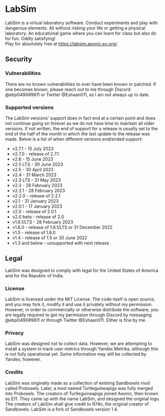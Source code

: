 # LabSim
LabSim is a virtual laboratory software. Conduct experiments and play with dangerous elements. All without risking your life or getting a physical laboratory. An educational game where you can learn for class but also do for fun. Oddly satisfying!<br/>
Play for absolutely free at https://labsim.aeonic.eu.org/.
## Security
### Vulnerabilities
There are no known vulnerabilities to ever have been known or patched. If one becomes known, please reach out to me through Discord @ebp049X#9811 or Twitter @Eshaan011, as I am not always up to date.
### Supported versions
The LabSim versions' support does in fact end at a certain point and does not continue going on forever as we do not have time to maintain all older versions. If not written, the end of support for a release is usually set to the end of the half of the month in which the last update to the release was made. Below is a list of when different versions end/ended support:
* v2.7.1 - 15 July 2023
* v2.7.0 - release of 2.7.1
* v2.6 - 15 June 2023
* v2.5 LTS - 30 June 2023
* v2.5 - 30 April 2023
* v2.4 - 31 March 2023
* v2.3 LTS - 31 May 2023
* v2.3 - 28 February 2023
* v2.2.1 - 28 February 2023
* v2.2.0 - release of 2.2.1
* v2.1 - 31 January 2023
* v2.0.1 - 17 January 2023
* v2.0 - release of 2.0.1
* v2.0 beta - release of 2.0
* v1.6.1/LTS - 28 February 2023
* v1.6.0 - release of 1.6.1/LTS or 31 December 2022
* v1.5 - release of 1.6.0
* v1.4 - release of 1.5 or 30 June 2022
* v1.3 and below - unsupported with next release
## Legal
LabSim was designed to comply with legal for the United States of America and for the Republic of India.
### License
LabSim is licensed under the MIT License. The code itself is open source, and you may fork it, modify it and use it privately without my permission. However, in order to commercially or otherwise distribute the software, you are legally required to get my permission through Discord by messaging @ebp049X#9811 or through Twitter @Eshaan011. Either is fine by me.
### Privacy
LabSim was designed not to collect data. However, we are attempting to install a system to track user metrics through Yandex Metrika, although this is not fully operational yet. Some information may still be collected by Yandex, however. 
### Credits
LabSim was originally made as a collection of existing Sandboxels mod called Proboxels. Later, a mod named Turtleguineapigs was fully merged into Proboxels. The creators of Turtleguineapigs joined Aeonic, then known as E11. They came up with the name LabSim, and designed the original logo.
The creators of LabSim shall give credit to R74n, the original creator of Sandboxels. LabSim is a fork of Sandboxels version 1.4.
